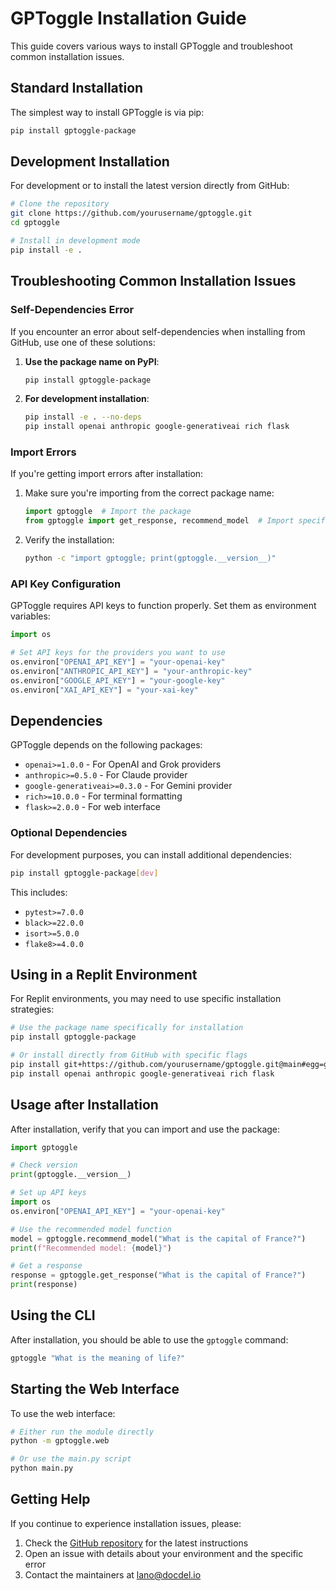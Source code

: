 # GPToggle Installation Guide

This guide covers various ways to install GPToggle and troubleshoot common installation issues.

## Standard Installation

The simplest way to install GPToggle is via pip:

```bash
pip install gptoggle-package
```

## Development Installation

For development or to install the latest version directly from GitHub:

```bash
# Clone the repository
git clone https://github.com/yourusername/gptoggle.git
cd gptoggle

# Install in development mode
pip install -e .
```

## Troubleshooting Common Installation Issues

### Self-Dependencies Error

If you encounter an error about self-dependencies when installing from GitHub, use one of these solutions:

1. **Use the package name on PyPI**:
   ```bash
   pip install gptoggle-package
   ```

2. **For development installation**:
   ```bash
   pip install -e . --no-deps
   pip install openai anthropic google-generativeai rich flask
   ```

### Import Errors

If you're getting import errors after installation:

1. Make sure you're importing from the correct package name:
   ```python
   import gptoggle  # Import the package
   from gptoggle import get_response, recommend_model  # Import specific functions
   ```

2. Verify the installation:
   ```bash
   python -c "import gptoggle; print(gptoggle.__version__)"
   ```

### API Key Configuration

GPToggle requires API keys to function properly. Set them as environment variables:

```python
import os

# Set API keys for the providers you want to use
os.environ["OPENAI_API_KEY"] = "your-openai-key"
os.environ["ANTHROPIC_API_KEY"] = "your-anthropic-key"
os.environ["GOOGLE_API_KEY"] = "your-google-key"
os.environ["XAI_API_KEY"] = "your-xai-key"
```

## Dependencies

GPToggle depends on the following packages:

- `openai>=1.0.0` - For OpenAI and Grok providers
- `anthropic>=0.5.0` - For Claude provider
- `google-generativeai>=0.3.0` - For Gemini provider
- `rich>=10.0.0` - For terminal formatting
- `flask>=2.0.0` - For web interface

### Optional Dependencies

For development purposes, you can install additional dependencies:

```bash
pip install gptoggle-package[dev]
```

This includes:
- `pytest>=7.0.0`
- `black>=22.0.0`
- `isort>=5.0.0`
- `flake8>=4.0.0`

## Using in a Replit Environment

For Replit environments, you may need to use specific installation strategies:

```bash
# Use the package name specifically for installation
pip install gptoggle-package

# Or install directly from GitHub with specific flags
pip install git+https://github.com/yourusername/gptoggle.git@main#egg=gptoggle-package --no-deps
pip install openai anthropic google-generativeai rich flask
```

## Usage after Installation

After installation, verify that you can import and use the package:

```python
import gptoggle

# Check version
print(gptoggle.__version__)

# Set up API keys
import os
os.environ["OPENAI_API_KEY"] = "your-openai-key"

# Use the recommended model function
model = gptoggle.recommend_model("What is the capital of France?")
print(f"Recommended model: {model}")

# Get a response
response = gptoggle.get_response("What is the capital of France?")
print(response)
```

## Using the CLI

After installation, you should be able to use the `gptoggle` command:

```bash
gptoggle "What is the meaning of life?"
```

## Starting the Web Interface

To use the web interface:

```bash
# Either run the module directly
python -m gptoggle.web

# Or use the main.py script
python main.py
```

## Getting Help

If you continue to experience installation issues, please:

1. Check the [GitHub repository](https://github.com/yourusername/gptoggle) for the latest instructions
2. Open an issue with details about your environment and the specific error
3. Contact the maintainers at lano@docdel.io